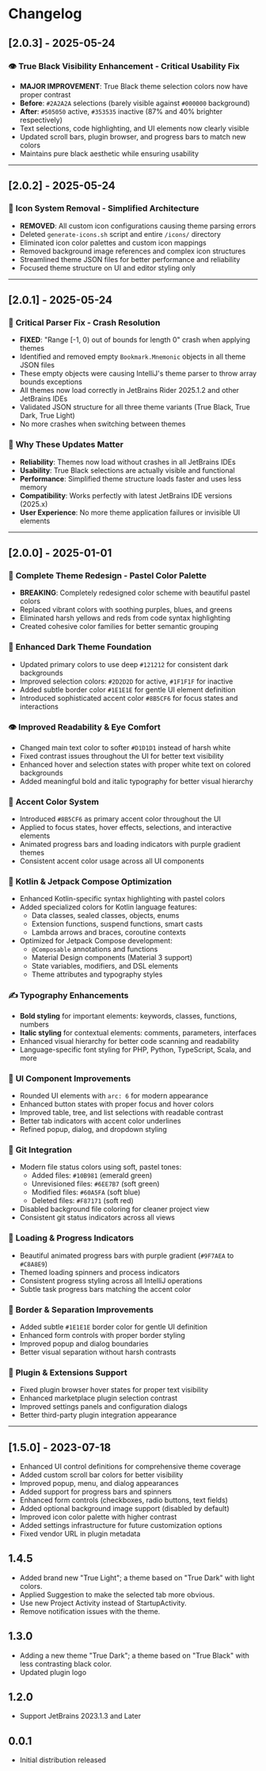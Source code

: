 # Changelog

## [2.0.3] - 2025-05-24

### 👁️ **True Black Visibility Enhancement - Critical Usability Fix**
- **MAJOR IMPROVEMENT**: True Black theme selection colors now have proper contrast
- **Before**: `#2A2A2A` selections (barely visible against `#000000` background)
- **After**: `#505050` active, `#353535` inactive (87% and 40% brighter respectively)
- Text selections, code highlighting, and UI elements now clearly visible
- Updated scroll bars, plugin browser, and progress bars to match new colors
- Maintains pure black aesthetic while ensuring usability

---

## [2.0.2] - 2025-05-24

### 🧹 **Icon System Removal - Simplified Architecture**
- **REMOVED**: All custom icon configurations causing theme parsing errors
- Deleted `generate-icons.sh` script and entire `/icons/` directory
- Eliminated icon color palettes and custom icon mappings
- Removed background image references and complex icon structures
- Streamlined theme JSON files for better performance and reliability
- Focused theme structure on UI and editor styling only

---

## [2.0.1] - 2025-05-24

### 🐛 **Critical Parser Fix - Crash Resolution**
- **FIXED**: "Range [-1, 0) out of bounds for length 0" crash when applying themes
- Identified and removed empty `Bookmark.Mnemonic` objects in all theme JSON files
- These empty objects were causing IntelliJ's theme parser to throw array bounds exceptions
- All themes now load correctly in JetBrains Rider 2025.1.2 and other JetBrains IDEs
- Validated JSON structure for all three theme variants (True Black, True Dark, True Light)
- No more crashes when switching between themes

### 🎯 **Why These Updates Matter**
- **Reliability**: Themes now load without crashes in all JetBrains IDEs
- **Usability**: True Black selections are actually visible and functional  
- **Performance**: Simplified theme structure loads faster and uses less memory
- **Compatibility**: Works perfectly with latest JetBrains IDE versions (2025.x)
- **User Experience**: No more theme application failures or invisible UI elements

---

## [2.0.0] - 2025-01-01

### 🎨 **Complete Theme Redesign - Pastel Color Palette**
- **BREAKING**: Completely redesigned color scheme with beautiful pastel colors
- Replaced vibrant colors with soothing purples, blues, and greens
- Eliminated harsh yellows and reds from code syntax highlighting
- Created cohesive color families for better semantic grouping

### 🌙 **Enhanced Dark Theme Foundation**
- Updated primary colors to use deep `#121212` for consistent dark backgrounds
- Improved selection colors: `#2D2D2D` for active, `#1F1F1F` for inactive
- Added subtle border color `#1E1E1E` for gentle UI element definition
- Introduced sophisticated accent color `#8B5CF6` for focus states and interactions

### 👁️ **Improved Readability & Eye Comfort**
- Changed main text color to softer `#D1D1D1` instead of harsh white
- Fixed contrast issues throughout the UI for better text visibility
- Enhanced hover and selection states with proper white text on colored backgrounds
- Added meaningful bold and italic typography for better visual hierarchy

### 💜 **Accent Color System**
- Introduced `#8B5CF6` as primary accent color throughout the UI
- Applied to focus states, hover effects, selections, and interactive elements
- Animated progress bars and loading indicators with purple gradient themes
- Consistent accent color usage across all UI components

### 🎯 **Kotlin & Jetpack Compose Optimization**
- Enhanced Kotlin-specific syntax highlighting with pastel colors
- Added specialized colors for Kotlin language features:
  - Data classes, sealed classes, objects, enums
  - Extension functions, suspend functions, smart casts
  - Lambda arrows and braces, coroutine contexts
- Optimized for Jetpack Compose development:
  - `@Composable` annotations and functions
  - Material Design components (Material 3 support)
  - State variables, modifiers, and DSL elements
  - Theme attributes and typography styles

### ✍️ **Typography Enhancements**
- **Bold styling** for important elements: keywords, classes, functions, numbers
- **Italic styling** for contextual elements: comments, parameters, interfaces
- Enhanced visual hierarchy for better code scanning and readability
- Language-specific font styling for PHP, Python, TypeScript, Scala, and more

### 🎨 **UI Component Improvements**
- Rounded UI elements with `arc: 6` for modern appearance
- Enhanced button states with proper focus and hover colors
- Improved table, tree, and list selections with readable contrast
- Better tab indicators with accent color underlines
- Refined popup, dialog, and dropdown styling

### 🔧 **Git Integration**
- Modern file status colors using soft, pastel tones:
  - Added files: `#10B981` (emerald green)
  - Unrevisioned files: `#6EE7B7` (soft green)
  - Modified files: `#60A5FA` (soft blue)
  - Deleted files: `#F87171` (soft red)
- Disabled background file coloring for cleaner project view
- Consistent git status indicators across all views

### 🔄 **Loading & Progress Indicators**
- Beautiful animated progress bars with purple gradient (`#9F7AEA` to `#C8A8E9`)
- Themed loading spinners and process indicators
- Consistent progress styling across all IntelliJ operations
- Subtle task progress bars matching the accent color

### 📐 **Border & Separation Improvements**
- Added subtle `#1E1E1E` border color for gentle UI definition
- Enhanced form controls with proper border styling
- Improved popup and dialog boundaries
- Better visual separation without harsh contrasts

### 🎪 **Plugin & Extensions Support**
- Fixed plugin browser hover states for proper text visibility
- Enhanced marketplace plugin selection contrast
- Improved settings panels and configuration dialogs
- Better third-party plugin integration appearance

---

## [1.5.0] - 2023-07-18
- Enhanced UI control definitions for comprehensive theme coverage
- Added custom scroll bar colors for better visibility  
- Improved popup, menu, and dialog appearances
- Added support for progress bars and spinners
- Enhanced form controls (checkboxes, radio buttons, text fields)
- Added optional background image support (disabled by default)
- Improved icon color palette with higher contrast
- Added settings infrastructure for future customization options
- Fixed vendor URL in plugin metadata

## 1.4.5
- Added brand new "True Light"; a theme based on "True Dark" with light colors.
- Applied Suggestion to make the selected tab more obvious.
- Use new Project Activity instead of StartupActivity.
- Remove notification issues with the theme.

## 1.3.0
- Adding a new theme "True Dark"; a theme based on "True Black" with less contrasting black color.
- Updated plugin logo

## 1.2.0
- Support JetBrains 2023.1.3 and Later

## 0.0.1
- Initial distribution released
